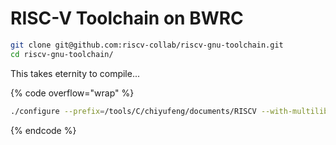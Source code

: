 # RISC-V Toolchain on BWRC

```bash
git clone git@github.com:riscv-collab/riscv-gnu-toolchain.git
cd riscv-gnu-toolchain/
```



This takes eternity to compile...

{% code overflow="wrap" %}
```bash
./configure --prefix=/tools/C/chiyufeng/documents/RISCV --with-multilib-generator="rv32i-ilp32--;rv32im-ilp32--;rv32ima-ilp32--;rv32imac-ilp32--;rv32imafc-ilp32f--;rv64i-lp64--;rv64im-lp64--;rv64ima-lp64--;rv64imac-lp64--;rv64imaf-lp64f--;rv64imafd-lp64d--;rv64imafdc-lp64d--"
```
{% endcode %}

